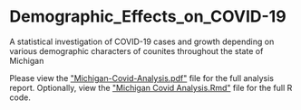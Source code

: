 # Demographic_Effects_on_COVID-19
A statistical investigation of COVID-19 cases and growth depending on various demographic characters of counites throughout the state of Michigan

Please view the ["Michigan-Covid-Analysis.pdf"](https://github.com/tylerjzender/Demographic_Effects_on_COVID-19/blob/main/Michigan-Covid-Analysis.pdf) file for the full analysis report.
Optionally, view the ["Michigan Covid Analysis.Rmd"](https://github.com/tylerjzender/Demographic_Effects_on_COVID-19/blob/main/Michigan%20Covid%20Analysis.Rmd) file for the full R code.
